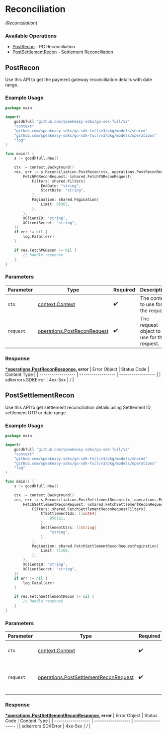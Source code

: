 # Reconciliation
(*Reconciliation*)

### Available Operations

* [PostRecon](#postrecon) - PG Reconciliation
* [PostSettlementRecon](#postsettlementrecon) - Settlement Reconciliation

## PostRecon

Use this API to get the payment gateway reconciliation details with date range.

### Example Usage

```go
package main

import(
	gosdkfull "github.com/speakeasy-sdks/go-sdk-full/v3"
	"context"
	"github.com/speakeasy-sdks/go-sdk-full/v3/pkg/models/shared"
	"github.com/speakeasy-sdks/go-sdk-full/v3/pkg/models/operations"
	"log"
)

func main() {
    s := gosdkfull.New()

    ctx := context.Background()
    res, err := s.Reconciliation.PostRecon(ctx, operations.PostReconRequest{
        FetchPGReconRequest: &shared.FetchPGReconRequest{
            Filters: shared.Filters{
                EndDate: "string",
                StartDate: "string",
            },
            Pagination: shared.Pagination{
                Limit: 85382,
            },
        },
        XClientID: "string",
        XClientSecret: "string",
    })
    if err != nil {
        log.Fatal(err)
    }

    if res.FetchPGRecon != nil {
        // handle response
    }
}
```

### Parameters

| Parameter                                                                      | Type                                                                           | Required                                                                       | Description                                                                    |
| ------------------------------------------------------------------------------ | ------------------------------------------------------------------------------ | ------------------------------------------------------------------------------ | ------------------------------------------------------------------------------ |
| `ctx`                                                                          | [context.Context](https://pkg.go.dev/context#Context)                          | :heavy_check_mark:                                                             | The context to use for the request.                                            |
| `request`                                                                      | [operations.PostReconRequest](../../pkg/models/operations/postreconrequest.md) | :heavy_check_mark:                                                             | The request object to use for the request.                                     |


### Response

**[*operations.PostReconResponse](../../pkg/models/operations/postreconresponse.md), error**
| Error Object       | Status Code        | Content Type       |
| ------------------ | ------------------ | ------------------ |
| sdkerrors.SDKError | 4xx-5xx            | */*                |

## PostSettlementRecon

Use this API to get settlement reconciliation details using Settlement ID, settlement UTR or date range.

### Example Usage

```go
package main

import(
	gosdkfull "github.com/speakeasy-sdks/go-sdk-full/v3"
	"context"
	"github.com/speakeasy-sdks/go-sdk-full/v3/pkg/models/shared"
	"github.com/speakeasy-sdks/go-sdk-full/v3/pkg/models/operations"
	"log"
)

func main() {
    s := gosdkfull.New()

    ctx := context.Background()
    res, err := s.Reconciliation.PostSettlementRecon(ctx, operations.PostSettlementReconRequest{
        FetchSettlementReconRequest: &shared.FetchSettlementReconRequest{
            Filters: shared.FetchSettlementReconRequestFilters{
                CfSettlementIds: []int64{
                    956121,
                },
                SettlementUtrs: []string{
                    "string",
                },
            },
            Pagination: shared.FetchSettlementReconRequestPagination{
                Limit: 71166,
            },
        },
        XClientID: "string",
        XClientSecret: "string",
    })
    if err != nil {
        log.Fatal(err)
    }

    if res.FetchSettlementRecon != nil {
        // handle response
    }
}
```

### Parameters

| Parameter                                                                                          | Type                                                                                               | Required                                                                                           | Description                                                                                        |
| -------------------------------------------------------------------------------------------------- | -------------------------------------------------------------------------------------------------- | -------------------------------------------------------------------------------------------------- | -------------------------------------------------------------------------------------------------- |
| `ctx`                                                                                              | [context.Context](https://pkg.go.dev/context#Context)                                              | :heavy_check_mark:                                                                                 | The context to use for the request.                                                                |
| `request`                                                                                          | [operations.PostSettlementReconRequest](../../pkg/models/operations/postsettlementreconrequest.md) | :heavy_check_mark:                                                                                 | The request object to use for the request.                                                         |


### Response

**[*operations.PostSettlementReconResponse](../../pkg/models/operations/postsettlementreconresponse.md), error**
| Error Object       | Status Code        | Content Type       |
| ------------------ | ------------------ | ------------------ |
| sdkerrors.SDKError | 4xx-5xx            | */*                |
